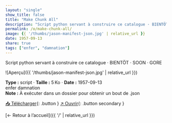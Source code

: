 ```yaml
---
layout: "single"
show_title: false
title: "Make Chunk All"
description: "Script python servant à construire ce catalogue · BIENTÖT · SOON · GORE"
permalink: /o/make-chunk-all/
image: {{ '/thumbs/jason-manifest-json.jpg' | relative_url }}
date: 1957-09-13
share: true
tags: ["enfer", "damnation"]
---
```



Script python servant à construire ce catalogue · BIENTÖT · SOON · GORE

![Aperçu]({{ '/thumbs/jason-manifest-json.jpg' | relative_url }})

<div class="info-box"><strong>Type :</strong> script · <strong>Taille :</strong> 5 Ko · <strong>Date :</strong> 1957-09-13</div>

<div class="tags"><span class="tag">enfer</span> <span class="tag">damnation</span></div>

<div class="notice notice--info"><strong>Note :</strong> À exécuter dans un dossier pour obtenir un bout de .json</div>

[📥 Télécharger](https://github.com/ouaisfieu/contact/tree/main/scripts){: .button }
[↗ Ouvrir](https://github.com/ouaisfieu/contact/tree/main/scripts){: .button secondary }

[← Retour à l’accueil]({{ '/' | relative_url }})
